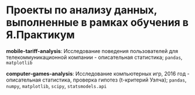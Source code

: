 # Проекты по анализу данных, выполненные в рамках обучения в Я.Практикум
**mobile-tariff-analysis**: Исследование поведения пользователей для телекоммуникационной компании - описательная статистика; `pandas`, `matplotlib`

**computer-games-analysis**: Исследование компьютерных игр, 2016 год - описательная статистика, проверка гипотез (t-критерий Уэлча); `pandas`, `numpy`, `matplotlib`, `scipy`, `statsmodels.api`
